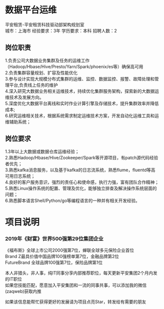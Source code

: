 # 数据平台运维
平安租赁-平安租赁科技驱动部架构规划室  
城市：上海市 经验要求：3年 学历要求：本科  招聘人数：2

## 岗位职责
1.负责公司大数据业务集群及任务的运维工作（Hadoop/Hbase/Hive/Presto/Yarn/Spark/phoenix/es等）确保高可用   
2.负责集群容量规划、扩容及性能优化   
3.参与设计实现大规模分布式集群的运维、监控、数据监控、报警、故障处理和管理平台,负责线上任务的维护   
4.深入研究大数据业务相关运维技术，持续优化集群服务架构，探索新的大数据运维技术及发展方向。   
5.深度优化大数据平台离线和实时作业计算引擎及存储技术，提升集群效率并降低成本;   
6.研究运维相关技术，根据系统需求制定运维技术方案，开发自动化运维工具和运维辅助系统；

## 岗位要求
1.3年以上大数据或数据仓库运维经验；   
2.熟悉Hadoop/Hbase/Hive/Zookeeper/Spark等开源项目，有patch源代码经验者优先；   
3.熟悉kafka消息服务，以及基于kafka的日志流系统，熟悉flume，fluentd等高可用日志系统；   
4.良好的客户服务意识，强烈的责任心和使命感，执行力强，富有团队合作精神；   
5.熟悉Linux操作系统的配置、管理及优化，能够独立排查及解决操作系统层面的问题；   
6.熟悉脚本语言Shell/Python/go等编程语言的一种并有相关开发经验。

# 项目说明

### 2019年《财富》世界500强第29位集团企业
《福布斯》全球上市公司2000强第7位，蝉联全球多元保险企业首位  
Brand Z最具价值中国品牌100强榜单第7位，金融品牌第2位  
FutureBrand 全球品牌100强第7位，保险品牌第1位

本人非猎头，非人事，纯IT同事分享内部推荐职位，每天更新平安集团2个月内发的IT职位  
如果您技能匹配，愿意加入平安集团和一流的同事共事，可以添加我的微信(zaqweb)获取内推 

如果该信息能帮忙获得更好的发展请为项目点亮Star，转发给有需要的朋友




